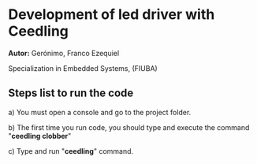 # Development of led driver with Ceedling

**Autor:** Gerónimo, Franco Ezequiel

Specialization in Embedded Systems, (FIUBA)
## Steps list to run the code

a) You must open a console and go to the project folder.

b) The first time you run code, you should type and execute the command "**ceedling clobber**"

c) Type and run "**ceedling**" command.
